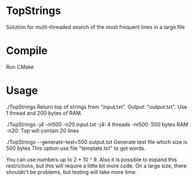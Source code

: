 # TopStrings

Solution for multi-threaded search of the most frequent lines in a large file

# Compile

Run CMake

# Usage

./TopStrings
Return top of strings from "input.txt". Output: "output.txt". Use 1 thread and 200 bytes of RAM.

./TopStrings -j4 -m500 -n20 input.txt
	-j4: 4 threads
	-m500: 500 bytes RAM
	-n20: Top will contain 20 lines

./TopStrings --generate-test=500 output.txt
Generate test file which size is 500 bytes
This option use file "template.txt" to get words.

You can use numbers up to 2 * 10 ^ 9. Also it is possible to expand this restrictions, but this will require a little bit more code.
On a large size, there shouldn't be problems, but testing will take more time.
